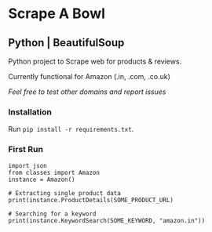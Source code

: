 Scrape A Bowl
=
## Python | BeautifulSoup

Python project to Scrape web for products & reviews.

Currently functional for Amazon (.in, .com, .co.uk)

_Feel free to test other domains and report issues_

### Installation
Run `pip install -r requirements.txt`.

### First Run
```
import json
from classes import Amazon
instance = Amazon()

# Extracting single product data
print(instance.ProductDetails(SOME_PRODUCT_URL)

# Searching for a keyword
print(instance.KeywordSearch(SOME_KEYWORD, "amazon.in"))
```